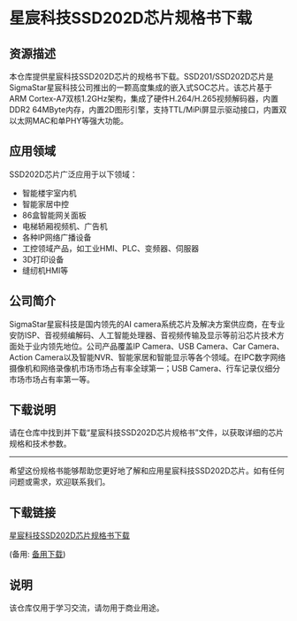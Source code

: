 # 星宸科技SSD202D芯片规格书下载

## 资源描述

本仓库提供星宸科技SSD202D芯片的规格书下载。SSD201/SSD202D芯片是SigmaStar星宸科技公司推出的一颗高度集成的嵌入式SOC芯片。该芯片基于ARM Cortex-A7双核1.2GHz架构，集成了硬件H.264/H.265视频解码器，内置DDR2 64MByte内存，内置2D图形引擎，支持TTL/MiPi屏显示驱动接口，内置双以太网MAC和单PHY等强大功能。

## 应用领域

SSD202D芯片广泛应用于以下领域：

- 智能楼宇室内机
- 智能家居中控
- 86盒智能网关面板
- 电梯轿厢视频机、广告机
- 各种IP网络广播设备
- 工控领域产品，如工业HMI、PLC、变频器、伺服器
- 3D打印设备
- 缝纫机HMI等

## 公司简介

SigmaStar星宸科技是国内领先的AI camera系统芯片及解决方案供应商，在专业安防ISP、音视频编解码、人工智能处理器、音视频传输及显示等前沿芯片技术方面处于业内领先地位。公司产品覆盖IP Camera、USB Camera、Car Camera、Action Camera以及智能NVR、智能家居和智能显示等各个领域。在IPC数字网络摄像机和网络录像机市场市场占有率全球第一；USB Camera、行车记录仪细分市场市场占有率第一等。

## 下载说明

请在仓库中找到并下载“星宸科技SSD202D芯片规格书”文件，以获取详细的芯片规格和技术参数。

---

希望这份规格书能够帮助您更好地了解和应用星宸科技SSD202D芯片。如有任何问题或需求，欢迎联系我们。

## 下载链接
[星宸科技SSD202D芯片规格书下载](https://pan.quark.cn/s/fa19f9b73374) 

(备用: [备用下载](https://pan.baidu.com/s/1tFRjgZ06IWPDdL-0JPV_4A?pwd=1234))

## 说明

该仓库仅用于学习交流，请勿用于商业用途。
